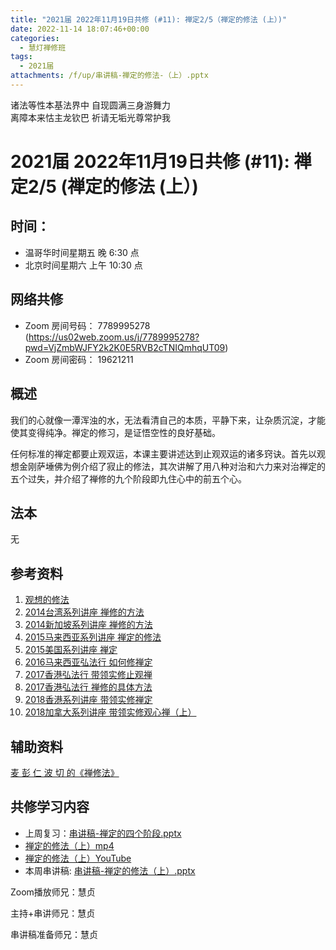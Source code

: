 ```yaml
---
title: "2021届 2022年11月19日共修 (#11): 禅定2/5（禅定的修法 (上）)"
date: 2022-11-14 18:07:46+00:00
categories:
  - 慧灯禅修班
tags:
  - 2021届
attachments: /f/up/串讲稿-禅定的修法-（上）.pptx
---
```

<!--StartFragment-->

诸法等性本基法界中 自现圆满三身游舞力\
离障本来怙主龙钦巴 祈请无垢光尊常护我

# 2021届 2022年11月19日共修 (#11): 禅定2/5 (禅定的修法 (上）)

## 时间：

* 温哥华时间星期五 晚 6:30 点
* 北京时间星期六 上午 10:30 点

## 网络共修

* Zoom 房间号码： 7789995278 (<https://us02web.zoom.us/j/7789995278?pwd=VjZmbWJFY2k2K0E5RVB2cTNIQmhqUT09>)
* Zoom 房间密码： 19621211

## 概述

我们的心就像一潭浑浊的水，无法看清自己的本质，平静下来，让杂质沉淀，才能使其变得纯净。禅定的修习，是证悟空性的良好基础。

<!--StartFragment-->

任何标准的禅定都要止观双运，本课主要讲述达到止观双运的诸多窍诀。首先以观想金刚萨埵佛为例介绍了寂止的修法，其次讲解了用八种对治和六力来对治禅定的五个过失，并介绍了禅修的九个阶段即九住心中的前五个心。

<!--EndFragment-->

## 法本

无

## 参考资料

1. [观想的修法](https://fohuifayu.com/index.php/huideng-jiangtang/fofa-jianxiu/fofa-jianxiu-xilie/713-l10035)
2. [2014台湾系列讲座 禅修的方法](https://fohuifayu.com/index.php/huideng-jiangtang/huanqiu-xilie/taiwan-diqu/608-l14074)
3. [2014新加坡系列讲座 禅修的方法](https://fohuifayu.com/index.php/huideng-jiangtang/huanqiu-xilie/xin-jia-po/588-l14060)
4. [2015马来西亚系列讲座 禅定的修法](https://fohuifayu.com/index.php/huideng-jiangtang/huanqiu-xilie/malai-xiya/614-l15005)
5. [2015美国系列讲座 禅定](https://fohuifayu.com/index.php/huideng-jiangtang/huanqiu-xilie/mei-guo/1120-l15032)
6. [2016马来西亚弘法行 如何修禅定](https://fohuifayu.com/index.php/huideng-jiangtang/huanqiu-xilie/malai-xiya/1098-l16003)
7. [2017香港弘法行 带领实修止观禅](https://fohuifayu.com/index.php/huideng-jiangtang/huanqiu-xilie/xianggang-diqu/1814-l17005)
8. [2017香港弘法行 禅修的具体方法](https://fohuifayu.com/index.php/huideng-jiangtang/huanqiu-xilie/xianggang-diqu/1815-l17006)
9. [2018香港系列讲座 带领实修禅定](https://fohuifayu.com/index.php/huideng-jiangtang/huanqiu-xilie/xianggang-diqu/3566-l18106)
10. [2018加拿大系列讲座 带领实修观心禅（上）](https://fohuifayu.com/index.php/huideng-jiangtang/huanqiu-xilie/jia-na-da/3072-l18075)



## 辅助资料

[麦 彭 仁 波 切 的《禅修法》](https://www.xuefozhijia.net/%E7%A6%85%E6%82%A6%E8%87%AA%E5%BF%83%E6%89%93%E5%9D%90%E8%A7%82%E4%BF%AE/%E8%B7%9F%E7%9D%80%E5%BC%80%E6%82%9F%E8%80%85%E5%8E%BB%E7%A6%85%E4%BF%AE)

## **共修学习内容**

* 上周复习：[串讲稿-禅定的四个阶段.pptx](/f/up/串讲稿-禅定的四个阶段.pptx)
* [禅定的修法（上）mp4](https://fohuifayu.com/index.php/huideng-jiangtang/fofa-jianxiu/chan-ding/751-l12018)
* [禅定的修法（上）YouTube](https://www.youtube.com/watch?v=1s5Hp9CkV8M&t=5s)
* 本周串讲稿: [](https://www.huidengvan.com/f/up/%E5%8D%81%E5%9C%86%E6%BB%A1%E4%B9%8B%E5%BE%97%E4%BA%BA%E8%BA%AB%E4%B8%8E%E7%94%9F%E4%B8%AD%E5%9C%9F%E4%B8%B2%E8%AE%B2%E7%A8%BF.pdf)[](https://www.huidengvan.com/f/up/%E5%8D%81%E5%9C%86%E6%BB%A1%E4%B9%8B%E4%BA%94%E6%A0%B9%E5%85%B7%E8%B6%B3%E4%B8%8E%E4%B8%9A%E9%99%85%E4%B8%8D%E9%A2%A0%E5%80%92.pptx)[](https://www.huidengvan.com/f/up/%E4%B8%B2%E8%AE%B2%E7%A8%BF-%E7%A6%85%E5%AE%9A%E7%9A%84%E5%9B%9B%E4%B8%AA%E9%98%B6%E6%AE%B5.pptx)[串讲稿-禅定的修法（上）.pptx](/f/up/串讲稿-禅定的修法-（上）.pptx)

Zoom播放师兄：慧贞

主持+串讲师兄：慧贞

串讲稿准备师兄：慧贞

<!--EndFragment-->